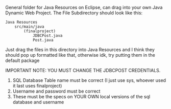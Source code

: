 General folder for Java Resources on Eclipse, can drag into your own Java Dynamic Web Project. The File Subdirectory should look like this:
```
Java Resources
    src/main/java
        (finalproject)
            JDBCPost.java
            Post.java
```
Just drag the files in this directory into Java Resources and I think they should pop up formatted like that, otherwise idk, try putting them in the default package


IMPORTANT NOTE:
YOU MUST CHANGE THE JDBCPOST CREDENTIALS.

1. SQL Database Table name must be correct (I just use sys, whoever used it last uses finalproject)
2. Username and password must be correct
3. These must be the specs on YOUR OWN local versions of the sql database and username